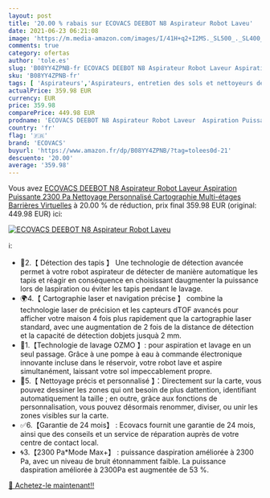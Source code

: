 ```yaml
---
layout: post
title: '20.00 % rabais sur ECOVACS DEEBOT N8 Aspirateur Robot Laveu'
date: 2021-06-23 06:21:08
image: 'https://m.media-amazon.com/images/I/41H+q2+I2MS._SL500_._SL400_.jpg'
comments: true
category: ofertas
author: 'tole.es'
slug: 'B08YY4ZPNB-fr ECOVACS DEEBOT N8 Aspirateur Robot Laveur Aspiration...'
sku: 'B08YY4ZPNB-fr'
tags: [ 'Aspirateurs','Aspirateurs, entretien des sols et nettoyeurs de vitres','Cuisine et Maison','Robots aspirateurs','ecovacs', ]
actualPrice: 359.98 EUR
currency: EUR
price: 359.98
comparePrice: 449.98 EUR
prodname: 'ECOVACS DEEBOT N8 Aspirateur Robot Laveur  Aspiration Puissante  2300 Pa  Nettoyage Personnalisé  Cartographie Multi-étages  Barrières Virtuelles'
country: 'fr'
flag: '🇫🇷'
brand: 'ECOVACS'
buyurl: 'https://www.amazon.fr/dp/B08YY4ZPNB/?tag=tolees0d-21'
descuento: '20.00'
average: '359.98'
---
```


Vous avez [ECOVACS DEEBOT N8 Aspirateur Robot Laveur  Aspiration Puissante  2300 Pa  Nettoyage Personnalisé  Cartographie Multi-étages  Barrières Virtuelles](https://www.amazon.fr/dp/B08YY4ZPNB/?tag=tolees0d-21)  à  20.00 % de réduction, prix final  359.98 EUR (original: 449.98 EUR) ici:

[![ECOVACS DEEBOT N8 Aspirateur Robot Laveu](https://m.media-amazon.com/images/I/41H+q2+I2MS._SL500_._SL400_.jpg)](https://www.amazon.fr/dp/B08YY4ZPNB/?tag=tolees0d-21)

ℹ️:

- 🧹2.【 Détection des tapis 】 Une technologie de détection avancée permet à votre robot aspirateur de détecter de manière automatique les tapis et réagir en conséquence en choisissant daugmenter la puissance lors de laspiration ou éviter les tapis pendant le lavage.
- 🌍4.【 Cartographie laser et navigation précise 】 combine la technologie laser de précision et les capteurs dTOF avancés pour afficher votre maison 4 fois plus rapidement que la cartographie laser standard, avec une augmentation de 2 fois de la distance de détection et la capacité de détection dobjets jusquà 2 mm.
- 🌊1.【Technologie de lavage OZMO 】: pour aspiration et lavage en un seul passage. Grâce à une pompe à eau à commande électronique innovante incluse dans le réservoir, votre robot lave et aspire simultanément, laissant votre sol impeccablement propre.
- 🛑5.【 Nettoyage précis et personnalisé 】：Directement sur la carte, vous pouvez dessiner les zones qui ont besoin de plus dattention, identifiant automatiquement la taille ; en outre, grâce aux fonctions de personnalisation, vous pouvez désormais renommer, diviser, ou unir les zones visibles sur la carte.
- ✅6.【Garantie de 24 mois】 : Ecovacs fournit une garantie de 24 mois, ainsi que des conseils et un service de réparation auprès de votre centre de contact local.
- 🌀3.【2300 Pa*Mode Max+】 : puissance daspiration améliorée à 2300 Pa, avec un niveau de bruit étonnamment faible. La puissance daspiration améliorée à 2300Pa est augmentée de 53 %.

[🛒 Achetez-le maintenant!!](https://www.amazon.fr/dp/B08YY4ZPNB/?tag=tolees0d-21)
